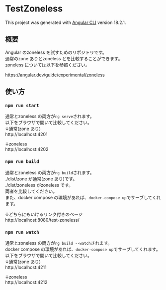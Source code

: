 # TestZoneless

This project was generated with [Angular CLI](https://github.com/angular/angular-cli) version 18.2.1.

## 概要
Angular のzoneless を試すためのリポジトリです。  
通常のzone ありとzoneless とを比較することができます。  
zoneless については以下を参照ください。  

https://angular.dev/guide/experimental/zoneless

## 使い方
### `npm run start`
通常とzoneless の両方が`ng serve`されます。   
以下をブラウザで開いて比較してください。  
↓通常(zone あり)  
http://localhost:4201

↓zoneless  
http://localhost:4202

### `npm run build`
通常とzoneless の両方が`ng build`されます。   
./dist/zone が通常(zone あり)です。  
./dist/zoneless がzoneless です。  
両者を比較してください。  
また、docker compose の環境があれば、`docker-compose up`でサーブしてくれます。  

↓どちらにもいけるリンク付きのページ  
http://localhost:8080/test-zoneless/

### `npm run watch`
通常とzoneless の両方が`ng build --watch`されます。   
docker compose の環境があれば、`docker-compose up`でサーブしてくれます。  
以下をブラウザで開いて比較してください。  
↓通常(zone あり)  
http://localhost:4211

↓zoneless  
http://localhost:4212
